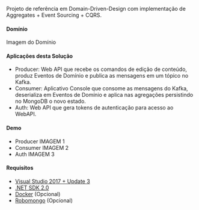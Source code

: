 Projeto de referência em Domain-Driven-Design com implementação de Aggregates + Event Sourcing + CQRS.

#### Domínio
Imagem do Domínio

#### Aplicações desta Solução
* Producer: Web API que recebe os comandos de edição de conteúdo, produz Eventos de Domínio e publica as mensagens em um tópico no Kafka.
* Consumer: Aplicativo Console que consome as mensagens do Kafka, deserializa em Eventos de Domínio e aplica nas agregações persistindo no MongoDB o novo estado.  
* Auth: Web API que gera tokens de autenticação para acesso ao WebAPI.

#### Demo

* Producer
IMAGEM 1
* Consumer
IMAGEM 2
* Auth
IMAGEM 3

#### Requisitos

* [Visual Studio 2017 + Update 3](https://www.visualstudio.com/en-us/news/releasenotes/vs2017-relnotes)
* [.NET SDK 2.0](https://www.microsoft.com/net/download/core)
* [Docker](https://docs.docker.com/docker-for-windows/install/) (Opcional)
* [Robomongo](https://robomongo.org/) (Opcional)
